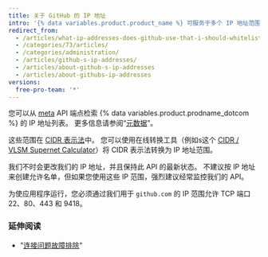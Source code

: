 ```yaml
---
title: 关于 GitHub 的 IP 地址
intro: '{% data variables.product.product_name %} 可服务于多个 IP 地址范围的应用程序，使用 API 可获取地址。'
redirect_from:
  - /articles/what-ip-addresses-does-github-use-that-i-should-whitelist/
  - /categories/73/articles/
  - /categories/administration/
  - /articles/github-s-ip-addresses/
  - /articles/about-github-s-ip-addresses
  - /articles/about-githubs-ip-addresses
versions:
  free-pro-team: '*'
---
```


您可以从 [meta](https://api.github.com/meta) API 端点检索 {% data variables.product.prodname_dotcom %} 的 IP 地址列表。 更多信息请参阅“[元数据](/v3/meta/)”。

这些范围在 [CIDR 表示法](https://en.wikipedia.org/wiki/Classless_Inter-Domain_Routing#CIDR_notation)中。 您可以使用在线转换工具（例如s这个  [CIDR / VLSM Supernet Calculator](http://www.subnet-calculator.com/cidr.php)）将 CIDR 表示法转换为 IP 地址范围。

我们不时会更改我们的 IP 地址，并且保持此 API 的最新状态。 不建议按 IP 地址来创建允许名单，但如果您使用这些 IP 范围，强烈建议经常监控我们的 API。

为使应用程序运行，您必须通过我们用于 `github.com` 的 IP 范围允许 TCP 端口 22、80、443 和 9418。

### 延伸阅读

- "[连接问题故障排除](/articles/troubleshooting-connectivity-problems)"
